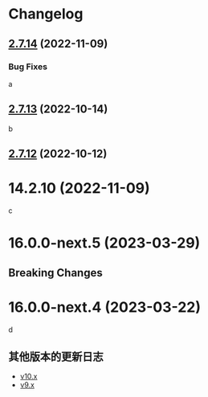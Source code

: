 # Changelog

## [2.7.14](https://github.com/vuejs/vue/compare/v2.7.13...v2.7.14) (2022-11-09)

### Bug Fixes

a

## [2.7.13](https://github.com/vuejs/vue/compare/v2.7.12...v2.7.13) (2022-10-14)

b

## [2.7.12](https://github.com/vuejs/vue/compare/v2.7.11...v2.7.12) (2022-10-12)

# 14.2.10 (2022-11-09)

c

<!-- CHANGELOG SPLIT MARKER -->

# 16.0.0-next.5 (2023-03-29)

## Breaking Changes

<!-- CHANGELOG SPLIT MARKER -->

# 16.0.0-next.4 (2023-03-22)

d


<!-- Generated by pkg-name-for-test@vpkg-version-for-test, please do not modify manually!! -->

## 其他版本的更新日志
- [v10.x](456.md)
- [v9.x](123.md)
